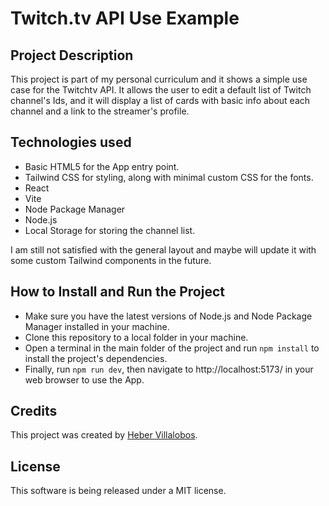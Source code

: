 # Twitch.tv API Use Example

## Project Description

This project is part of my personal curriculum and it shows a simple use case for the Twitchtv API. It allows the user to edit a default list of Twitch channel's Ids, and it will display a list of cards with basic info about each channel and a link to the streamer's profile.

## Technologies used

- Basic HTML5 for the App entry point.
- Tailwind CSS for styling, along with minimal custom CSS for the fonts.
- React
- Vite
- Node Package Manager
- Node.js
- Local Storage for storing the channel list.

I am still not satisfied with the general layout and maybe will update it with some custom Tailwind components in the future.

## How to Install and Run the Project

- Make sure you have the latest versions of Node.js and Node Package Manager installed in your machine.
- Clone this repository to a local folder in your machine.
- Open a terminal in the main folder of the project and run `npm install` to install the project's dependencies.
- Finally, run `npm run dev`, then navigate to http://localhost:5173/ in your web browser to use the App.

## Credits

This project was created by [Heber Villalobos](https://github.com/heber737).

## License

This software is being released under a MIT license.